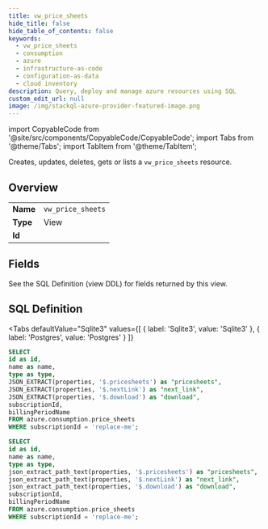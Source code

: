```yaml
--- 
title: vw_price_sheets
hide_title: false
hide_table_of_contents: false
keywords:
  - vw_price_sheets
  - consumption
  - azure
  - infrastructure-as-code
  - configuration-as-data
  - cloud inventory
description: Query, deploy and manage azure resources using SQL
custom_edit_url: null
image: /img/stackql-azure-provider-featured-image.png
---
```


import CopyableCode from '@site/src/components/CopyableCode/CopyableCode';
import Tabs from '@theme/Tabs';
import TabItem from '@theme/TabItem';

Creates, updates, deletes, gets or lists a <code>vw_price_sheets</code> resource.

## Overview
<table><tbody>
<tr><td><b>Name</b></td><td><code>vw_price_sheets</code></td></tr>
<tr><td><b>Type</b></td><td>View</td></tr>
<tr><td><b>Id</b></td><td><CopyableCode code="azure.consumption.vw_price_sheets" /></td></tr>
</tbody></table>

## Fields

See the SQL Definition (view DDL) for fields returned by this view.

## SQL Definition

<Tabs
defaultValue="Sqlite3"
values={[
{ label: 'Sqlite3', value: 'Sqlite3' },
{ label: 'Postgres', value: 'Postgres' }
]}
>
<TabItem value="Sqlite3">

```sql
SELECT
id as id,
name as name,
type as type,
JSON_EXTRACT(properties, '$.pricesheets') as "pricesheets",
JSON_EXTRACT(properties, '$.nextLink') as "next_link",
JSON_EXTRACT(properties, '$.download') as "download",
subscriptionId,
billingPeriodName
FROM azure.consumption.price_sheets
WHERE subscriptionId = 'replace-me';
```

</TabItem>
<TabItem value="Postgres">

```sql
SELECT
id as id,
name as name,
type as type,
json_extract_path_text(properties, '$.pricesheets') as "pricesheets",
json_extract_path_text(properties, '$.nextLink') as "next_link",
json_extract_path_text(properties, '$.download') as "download",
subscriptionId,
billingPeriodName
FROM azure.consumption.price_sheets
WHERE subscriptionId = 'replace-me';
```

</TabItem>
</Tabs>

